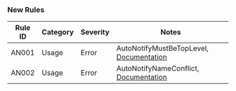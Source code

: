 ### New Rules

Rule ID | Category | Severity | Notes
--------|----------|----------|-------
AN001 | Usage | Error | AutoNotifyMustBeTopLevel, [Documentation](Something)
AN002 | Usage | Error | AutoNotifyNameConflict, [Documentation](Something)
